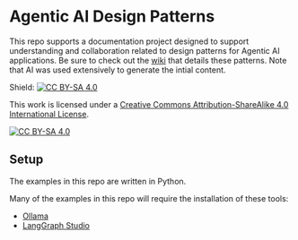 # Agentic AI Design Patterns
This repo supports a documentation project designed to support understanding and collaboration related to design patterns for Agentic AI applications. Be sure to check out the [wiki](../../wiki) that details these patterns. Note that AI was used extensively to generate the intial content.

Shield: [![CC BY-SA 4.0][cc-by-sa-shield]][cc-by-sa]

This work is licensed under a [Creative Commons Attribution-ShareAlike 4.0 International License][cc-by-sa].

[![CC BY-SA 4.0][cc-by-sa-image]][cc-by-sa]

[cc-by-sa]: http://creativecommons.org/licenses/by-sa/4.0/
[cc-by-sa-image]: https://licensebuttons.net/l/by-sa/4.0/88x31.png
[cc-by-sa-shield]: https://img.shields.io/badge/License-CC%20BY--SA%204.0-lightgrey.svg

## Setup

The examples in this repo are written in Python.

Many of the examples in this repo will require the installation of these tools:

* [Ollama](https://ollama.com/)
* [LangGraph Studio](https://studio.langchain.com/)
